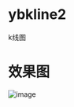 # ybkline2
k线图

# 效果图
![image](https://github.com/yb801925/ybkline2/blob/master/pic2gif_20181017_111103.gif)
